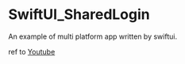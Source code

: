 # SwiftUI_SharedLogin

An example of multi platform app written by swiftui.

ref to [Youtube](https://www.youtube.com/watch?v=ElexpjhTKzA&list=PLimqJDzPI-H_46mpSKnJgibfx3iUvYOvp&index=5)
